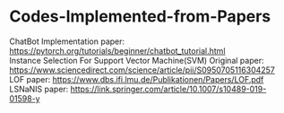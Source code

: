 # Codes-Implemented-from-Papers
ChatBot Implementation paper: https://pytorch.org/tutorials/beginner/chatbot_tutorial.html                                        
Instance Selection For Support Vector Machine(SVM) Original paper: https://www.sciencedirect.com/science/article/pii/S0950705116304257                                 
LOF paper: https://www.dbs.ifi.lmu.de/Publikationen/Papers/LOF.pdf
LSNaNIS paper: https://link.springer.com/article/10.1007/s10489-019-01598-y
